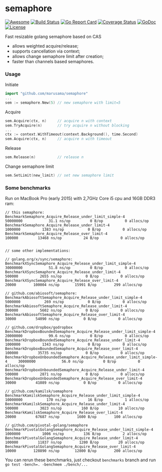 semaphore
=========
[![Awesome](https://cdn.rawgit.com/sindresorhus/awesome/d7305f38d29fed78fa85652e3a63e154dd8e8829/media/badge.svg)](https://github.com/avelino/awesome-go#goroutines)
[![Build Status](https://travis-ci.org/marusama/semaphore.svg?branch=master)](https://travis-ci.org/marusama/semaphore)
[![Go Report Card](https://goreportcard.com/badge/github.com/marusama/semaphore)](https://goreportcard.com/report/github.com/marusama/semaphore)
[![Coverage Status](https://coveralls.io/repos/github/marusama/semaphore/badge.svg?branch=master)](https://coveralls.io/github/marusama/semaphore?branch=master)
[![GoDoc](https://godoc.org/github.com/kamilsk/semaphore?status.svg)](https://godoc.org/github.com/marusama/semaphore)
[![License](https://img.shields.io/github/license/mashape/apistatus.svg?maxAge=2592000)](LICENSE)

Fast resizable golang semaphore based on CAS

* allows weighted acquire/release;
* supports cancellation via context;
* allows change semaphore limit after creation;
* faster than channels based semaphores.

### Usage
Initiate
```go
import "github.com/marusama/semaphore"
...
sem := semaphore.New(5) // new semaphore with limit=5
```
Acquire
```go
sem.Acquire(ctx, n)     // acquire n with context
sem.TryAcquire(n)       // try acquire n without blocking 
...
ctx := context.WithTimeout(context.Background(), time.Second)
sem.Acquire(ctx, n)     // acquire n with timeout
``` 
Release
```go
sem.Release(n)          // release n
```
Change semaphore limit
```go
sem.SetLimit(new_limit) // set new semaphore limit
```


### Some benchmarks
Run on MacBook Pro (early 2015) with 2,7GHz Core i5 cpu and 16GB DDR3 ram:
```text
// this semaphore:
BenchmarkSemaphore_Acquire_Release_under_limit_simple-4                   	50000000	        31.1 ns/op	       0 B/op	       0 allocs/op
BenchmarkSemaphore_Acquire_Release_under_limit-4                          	 1000000	      1383 ns/op	       0 B/op	       0 allocs/op
BenchmarkSemaphore_Acquire_Release_over_limit-4                           	  100000	     13468 ns/op	      24 B/op	       0 allocs/op


// some other implementations:

// golang.org/x/sync/semaphore:
BenchmarkXSyncSemaphore_Acquire_Release_under_limit_simple-4              	30000000	        51.8 ns/op	       0 B/op	       0 allocs/op
BenchmarkXSyncSemaphore_Acquire_Release_under_limit-4                     	  500000	      2655 ns/op	       0 B/op	       0 allocs/op
BenchmarkXSyncSemaphore_Acquire_Release_over_limit-4                      	   20000	    100004 ns/op	   15991 B/op	     299 allocs/op

// github.com/abiosoft/semaphore:
BenchmarkAbiosoftSemaphore_Acquire_Release_under_limit_simple-4           	 5000000	       269 ns/op	       0 B/op	       0 allocs/op
BenchmarkAbiosoftSemaphore_Acquire_Release_under_limit-4                  	  300000	      5602 ns/op	       0 B/op	       0 allocs/op
BenchmarkAbiosoftSemaphore_Acquire_Release_over_limit-4                   	   30000	     54090 ns/op	       0 B/op	       0 allocs/op

// github.com/dropbox/godropbox
BenchmarkDropboxBoundedSemaphore_Acquire_Release_under_limit_simple-4     	20000000	        99.6 ns/op	       0 B/op	       0 allocs/op
BenchmarkDropboxBoundedSemaphore_Acquire_Release_under_limit-4            	 1000000	      1343 ns/op	       0 B/op	       0 allocs/op
BenchmarkDropboxBoundedSemaphore_Acquire_Release_over_limit-4             	  100000	     35735 ns/op	       0 B/op	       0 allocs/op
BenchmarkDropboxUnboundedSemaphore_Acquire_Release_under_limit_simple-4   	30000000	        56.0 ns/op	       0 B/op	       0 allocs/op
BenchmarkDropboxUnboundedSemaphore_Acquire_Release_under_limit-4          	  500000	      2871 ns/op	       0 B/op	       0 allocs/op
BenchmarkDropboxUnboundedSemaphore_Acquire_Release_over_limit-4           	   30000	     41089 ns/op	       0 B/op	       0 allocs/op

// github.com/kamilsk/semaphore
BenchmarkKamilskSemaphore_Acquire_Release_under_limit_simple-4            	10000000	       170 ns/op	      16 B/op	       1 allocs/op
BenchmarkKamilskSemaphore_Acquire_Release_under_limit-4                   	  500000	      3023 ns/op	     160 B/op	      10 allocs/op
BenchmarkKamilskSemaphore_Acquire_Release_over_limit-4                    	   20000	     67687 ns/op	    1600 B/op	     100 allocs/op

// github.com/pivotal-golang/semaphore
BenchmarkPivotalGolangSemaphore_Acquire_Release_under_limit_simple-4      	 1000000	      1006 ns/op	     136 B/op	       2 allocs/op
BenchmarkPivotalGolangSemaphore_Acquire_Release_under_limit-4             	  100000	     11837 ns/op	    1280 B/op	      20 allocs/op
BenchmarkPivotalGolangSemaphore_Acquire_Release_over_limit-4              	   10000	    128890 ns/op	   12800 B/op	     200 allocs/op

```
You can rerun these benchmarks, just checkout `benchmarks` branch and run `go test -bench=. -benchmem ./bench/...`
